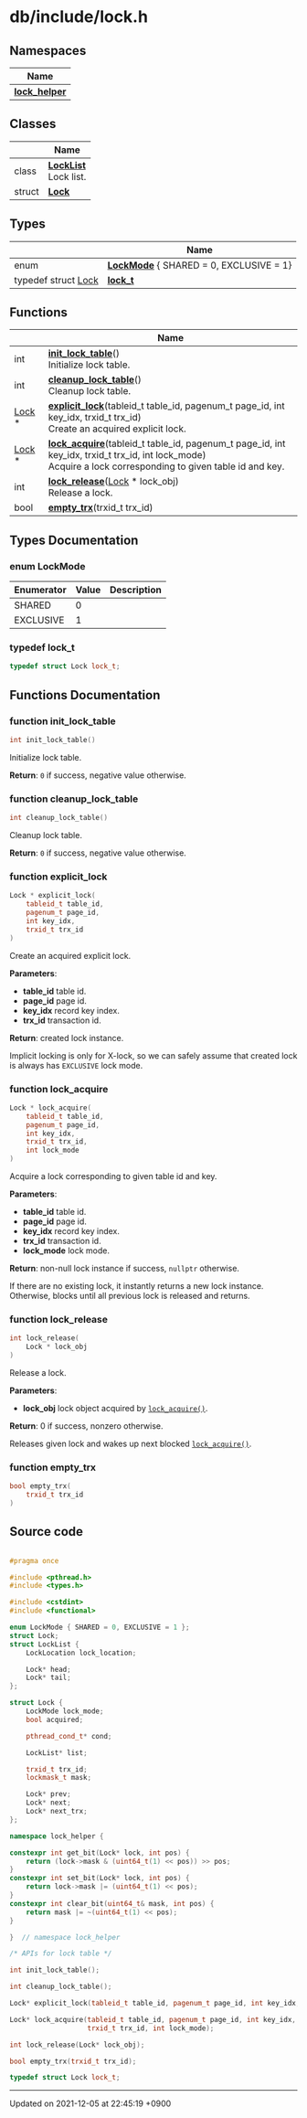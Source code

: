 

# db/include/lock.h



## Namespaces

| Name           |
| -------------- |
| **[lock_helper](/Namespaces/lock_helper)**  |

## Classes

|                | Name           |
| -------------- | -------------- |
| class | **[LockList](/Classes/LockList)** <br>Lock list.  |
| struct | **[Lock](/Classes/Lock)**  |

## Types

|                | Name           |
| -------------- | -------------- |
| enum| **[LockMode](/Modules/LockManager#enum-lockmode)** { SHARED = 0, EXCLUSIVE = 1} |
| typedef struct <a href="/Classes/Lock">Lock</a> | **[lock_t](/Modules/LockManager#typedef-lock_t)**  |

## Functions

|                | Name           |
| -------------- | -------------- |
| int | **[init_lock_table](/Modules/LockManager#function-init_lock_table)**()<br>Initialize lock table.  |
| int | **[cleanup_lock_table](/Modules/LockManager#function-cleanup_lock_table)**()<br>Cleanup lock table.  |
| <a href="/Classes/Lock">Lock</a> * | **[explicit_lock](/Modules/LockManager#function-explicit_lock)**(tableid_t table_id, pagenum_t page_id, int key_idx, trxid_t trx_id)<br>Create an acquired explicit lock.  |
| <a href="/Classes/Lock">Lock</a> * | **[lock_acquire](/Modules/LockManager#function-lock_acquire)**(tableid_t table_id, pagenum_t page_id, int key_idx, trxid_t trx_id, int lock_mode)<br>Acquire a lock corresponding to given table id and key.  |
| int | **[lock_release](/Modules/LockManager#function-lock_release)**(<a href="/Classes/Lock">Lock</a> * lock_obj)<br>Release a lock.  |
| bool | **[empty_trx](/Modules/LockManager#function-empty_trx)**(trxid_t trx_id) |

## Types Documentation

### enum LockMode

| Enumerator | Value | Description |
| ---------- | ----- | ----------- |
| SHARED | 0|   |
| EXCLUSIVE | 1|   |




### typedef lock_t

```cpp
typedef struct Lock lock_t;
```



## Functions Documentation

### function init_lock_table

```cpp
int init_lock_table()
```

Initialize lock table. 

**Return**: <code>0</code> if success, negative value otherwise. 

### function cleanup_lock_table

```cpp
int cleanup_lock_table()
```

Cleanup lock table. 

**Return**: <code>0</code> if success, negative value otherwise. 

### function explicit_lock

```cpp
Lock * explicit_lock(
    tableid_t table_id,
    pagenum_t page_id,
    int key_idx,
    trxid_t trx_id
)
```

Create an acquired explicit lock. 

**Parameters**: 

  * **table_id** table id. 
  * **page_id** page id. 
  * **key_idx** record key index. 
  * **trx_id** transaction id. 


**Return**: created lock instance. 

Implicit locking is only for X-lock, so we can safely assume that created lock is always has <code>EXCLUSIVE</code> lock mode.


### function lock_acquire

```cpp
Lock * lock_acquire(
    tableid_t table_id,
    pagenum_t page_id,
    int key_idx,
    trxid_t trx_id,
    int lock_mode
)
```

Acquire a lock corresponding to given table id and key. 

**Parameters**: 

  * **table_id** table id. 
  * **page_id** page id. 
  * **key_idx** record key index. 
  * **trx_id** transaction id. 
  * **lock_mode** lock mode. 


**Return**: non-null lock instance if success, <code>nullptr</code> otherwise. 

If there are no existing lock, it instantly returns a new lock instance. Otherwise, blocks until all previous lock is released and returns.


### function lock_release

```cpp
int lock_release(
    Lock * lock_obj
)
```

Release a lock. 

**Parameters**: 

  * **lock_obj** lock object acquired by <code><a href="/Modules/LockManager#function-lock-acquire">lock&#95;acquire()</a></code>. 


**Return**: 0 if success, nonzero otherwise. 

Releases given lock and wakes up next blocked <code><a href="/Modules/LockManager#function-lock-acquire">lock&#95;acquire()</a></code>.


### function empty_trx

```cpp
bool empty_trx(
    trxid_t trx_id
)
```




## Source code

```cpp

#pragma once

#include <pthread.h>
#include <types.h>

#include <cstdint>
#include <functional>

enum LockMode { SHARED = 0, EXCLUSIVE = 1 };
struct Lock;
struct LockList {
    LockLocation lock_location;

    Lock* head;
    Lock* tail;
};

struct Lock {
    LockMode lock_mode;
    bool acquired;

    pthread_cond_t* cond;

    LockList* list;

    trxid_t trx_id;
    lockmask_t mask;

    Lock* prev;
    Lock* next;
    Lock* next_trx;
};

namespace lock_helper {

constexpr int get_bit(Lock* lock, int pos) {
    return (lock->mask & (uint64_t(1) << pos)) >> pos;
}
constexpr int set_bit(Lock* lock, int pos) {
    return lock->mask |= (uint64_t(1) << pos);
}
constexpr int clear_bit(uint64_t& mask, int pos) {
    return mask |= ~(uint64_t(1) << pos);
}

}  // namespace lock_helper

/* APIs for lock table */

int init_lock_table();

int cleanup_lock_table();

Lock* explicit_lock(tableid_t table_id, pagenum_t page_id, int key_idx, trxid_t trx_id);

Lock* lock_acquire(tableid_t table_id, pagenum_t page_id, int key_idx,
                   trxid_t trx_id, int lock_mode);

int lock_release(Lock* lock_obj);

bool empty_trx(trxid_t trx_id);

typedef struct Lock lock_t;
```


-------------------------------

Updated on 2021-12-05 at 22:45:19 +0900
